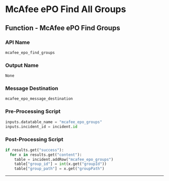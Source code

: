 <!--
    DO NOT MANUALLY EDIT THIS FILE
    THIS FILE IS AUTOMATICALLY GENERATED WITH resilient-sdk codegen
-->

# McAfee ePO Find All Groups

## Function - McAfee ePO Find Groups

### API Name
`mcafee_epo_find_groups`

### Output Name
`None`

### Message Destination
`mcafee_epo_message_destination`

### Pre-Processing Script
```python
inputs.datatable_name = "mcafee_epo_groups"
inputs.incident_id = incident.id
```

### Post-Processing Script
```python
if results.get("success"):
  for x in results.get("content"):
    table = incident.addRow("mcafee_epo_groups")
    table["group_id"] = int(x.get("groupId"))
    table["group_path"] = x.get("groupPath")
```

---

